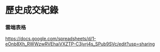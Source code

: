# 歷史成交紀錄

### 雲端表格
https://docs.google.com/spreadsheets/d/1-eOnb8Xh_RWWzwRVEhaiVXZTP-C3jyrj4s_SPub9SVc/edit?usp=sharing
